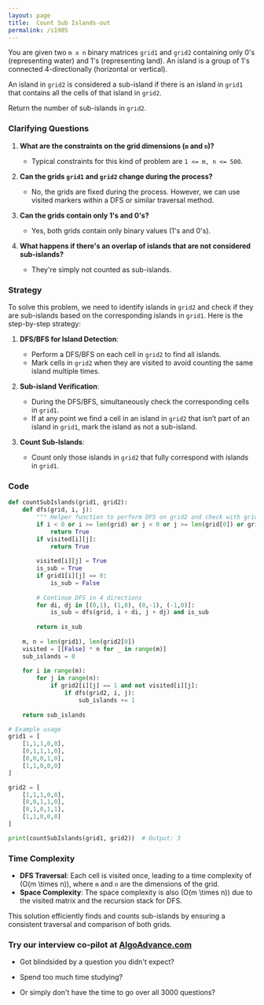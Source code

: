 ```yaml
---
layout: page
title:  Count Sub Islands-out
permalink: /s1905
---
```


You are given two `m x n` binary matrices `grid1` and `grid2` containing only 0's (representing water) and 1's (representing land). An island is a group of 1's connected 4-directionally (horizontal or vertical). 

An island in `grid2` is considered a sub-island if there is an island in `grid1` that contains all the cells of that island in `grid2`.

Return the number of sub-islands in `grid2`.

### Clarifying Questions

1. **What are the constraints on the grid dimensions (`m` and `n`)?**
   - Typical constraints for this kind of problem are `1 <= m, n <= 500`.

2. **Can the grids `grid1` and `grid2` change during the process?**
   - No, the grids are fixed during the process. However, we can use visited markers within a DFS or similar traversal method.

3. **Can the grids contain only 1's and 0's?**
   - Yes, both grids contain only binary values (1's and 0's).

4. **What happens if there's an overlap of islands that are not considered sub-islands?**
   - They're simply not counted as sub-islands.

### Strategy

To solve this problem, we need to identify islands in `grid2` and check if they are sub-islands based on the corresponding islands in `grid1`. Here is the step-by-step strategy:

1. **DFS/BFS for Island Detection**:
   - Perform a DFS/BFS on each cell in `grid2` to find all islands.
   - Mark cells in `grid2` when they are visited to avoid counting the same island multiple times.

2. **Sub-island Verification**:
   - During the DFS/BFS, simultaneously check the corresponding cells in `grid1`.
   - If at any point we find a cell in an island in `grid2` that isn’t part of an island in `grid1`, mark the island as not a sub-island.

3. **Count Sub-Islands**:
   - Count only those islands in `grid2` that fully correspond with islands in `grid1`.

### Code

```python
def countSubIslands(grid1, grid2):
    def dfs(grid, i, j):
        """ Helper function to perform DFS on grid2 and check with grid1 """
        if i < 0 or i >= len(grid) or j < 0 or j >= len(grid[0]) or grid[i][j] == 0:
            return True
        if visited[i][j]:
            return True
        
        visited[i][j] = True
        is_sub = True
        if grid1[i][j] == 0:
            is_sub = False
        
        # Continue DFS in 4 directions
        for di, dj in [(0,1), (1,0), (0,-1), (-1,0)]:
            is_sub = dfs(grid, i + di, j + dj) and is_sub
        
        return is_sub
    
    m, n = len(grid1), len(grid2[0])
    visited = [[False] * n for _ in range(m)]
    sub_islands = 0
    
    for i in range(m):
        for j in range(n):
            if grid2[i][j] == 1 and not visited[i][j]:
                if dfs(grid2, i, j):
                    sub_islands += 1
    
    return sub_islands

# Example usage
grid1 = [
    [1,1,1,0,0],
    [0,1,1,1,0],
    [0,0,0,1,0],
    [1,1,0,0,0]
]

grid2 = [
    [1,1,1,0,0],
    [0,0,1,1,0],
    [0,1,0,1,1],
    [1,1,0,0,0]
]

print(countSubIslands(grid1, grid2))  # Output: 3
```

### Time Complexity

- **DFS Traversal**: Each cell is visited once, leading to a time complexity of \(O(m \times n)\), where `m` and `n` are the dimensions of the grid.
- **Space Complexity**: The space complexity is also \(O(m \times n)\) due to the visited matrix and the recursion stack for DFS.

This solution efficiently finds and counts sub-islands by ensuring a consistent traversal and comparison of both grids.


### Try our interview co-pilot at [AlgoAdvance.com](https://algoAdvance.com)

- Got blindsided by a question you didn't expect?

- Spend too much time studying?

- Or simply don't have the time to go over all 3000 questions?

